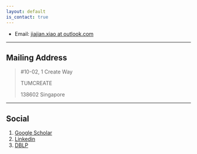 ```yaml
---
layout: default
is_contact: true
---
```


* Email: [jiajian.xiao at outlook.com](mailto:jiajian.xiao@outlook.com)

---

## Mailing Address

> #10-02, 1 Create Way
> 
> TUMCREATE
>
> 138602 Singapore
>

---

## Social

1. [Google Scholar](https://scholar.google.com.sg/citations?user=UJknDkwAAAAJ&hl=en)
2. [Linkedin](https://www.linkedin.com/in/jiajian-xiao-b744155a/)
3. [DBLP](https://dblp.org/pid/168/6473.html)
